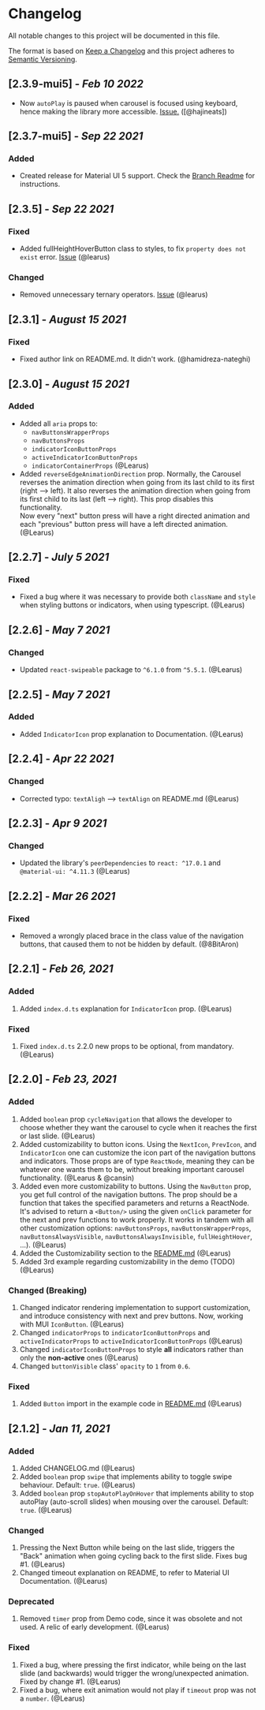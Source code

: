 # Changelog

All notable changes to this project will be documented in this file.

The format is based on [Keep a Changelog][Keep a Changelog] and this project adheres to [Semantic Versioning][Semantic Versioning].

## [2.3.9-mui5] - *Feb 10 2022*

- Now `autoPlay` is paused when carousel is focused using keyboard, hence making the library more accessible. [Issue.](https://github.com/Learus/react-material-ui-carousel/issues/137) ([@hajineats])

## [2.3.7-mui5] - *Sep 22 2021*

### Added

- Created release for Material UI 5 support. Check the [Branch Readme](https://github.com/Learus/react-material-ui-carousel/blob/material-ui-5/README.md) for instructions.

## [2.3.5] - *Sep 22 2021*

### Fixed

- Added fullHeightHoverButton class to styles, to fix `property does not exist` error. [Issue](https://github.com/Learus/react-material-ui-carousel/issues/110) (@learus)

### Changed

- Removed unnecessary ternary operators. [Issue](https://github.com/Learus/react-material-ui-carousel/issues/111) (@learus)

## [2.3.1] - *August 15 2021*

### Fixed

- Fixed author link on README.md. It didn't work. (@hamidreza-nateghi)

## [2.3.0] - *August 15 2021*

### Added

- Added all `aria` props to:
  - `navButtonsWrapperProps`
  - `navButtonsProps`
  - `indicatorIconButtonProps`
  - `activeIndicatorIconButtonProps`
  - `indicatorContainerProps` (@Learus)
- Added `reverseEdgeAnimationDirection` prop. Normally, the Carousel reverses the animation direction when going from its last child to its first (right --> left). It also reverses the animation direction when going from its first child to its last (left --> right). This prop disables this functionality.  
Now every "next" button press will have a right directed animation and each "previous" button press will have a left directed animation. (@Learus)

## [2.2.7] - *July 5 2021*

### Fixed

- Fixed a bug where it was necessary to provide both `className` and `style` when styling buttons or indicators, when using typescript. (@Learus)

## [2.2.6] - *May 7 2021*

### Changed

- Updated `react-swipeable` package to `^6.1.0` from `^5.5.1`. (@Learus)

## [2.2.5] - *May 7 2021*

### Added

- Added `IndicatorIcon` prop explanation to Documentation. (@Learus)

## [2.2.4] - *Apr 22 2021*

### Changed

- Corrected typo: `textAligh` --> `textAlign` on README.md (@Learus)

## [2.2.3] - *Apr 9 2021*

### Changed

- Updated the library's `peerDependencies` to `react: ^17.0.1` and `@material-ui: ^4.11.3` (@Learus)

## [2.2.2] - *Mar 26 2021*

### Fixed

- Removed a wrongly placed brace in the class value of the navigation buttons, that caused them to not be hidden by default. (@8BitAron)

## [2.2.1] - *Feb 26, 2021*

### Added

1. Added `index.d.ts` explanation for `IndicatorIcon` prop. (@Learus)

### Fixed

1. Fixed `index.d.ts` 2.2.0 new props to be optional, from mandatory. (@Learus)

## [2.2.0] - *Feb 23, 2021*

### Added

1. Added `boolean` prop `cycleNavigation` that allows the developer to choose whether they want the carousel to cycle when it reaches the first or last slide. (@Learus)
2. Added customizability to button icons. Using the `NextIcon`, `PrevIcon`, and `IndicatorIcon` one can customize the icon part of the navigation buttons and indicators. Those props are of type `ReactNode`, meaning they can be whatever one wants them to be, without breaking important carousel functionality. (@Learus & @cansin)
3. Added even more customizability to buttons. Using the `NavButton` prop, you get full control of the navigation buttons. The prop should be a function that takes the specified parameters and returns a ReactNode. It's advised to return a `<Button/>` using the given `onClick` parameter for the next and prev functions to work properly. It works in tandem with all other customization options: `navButtonsProps`, `navButtonsWrapperProps`, `navButtonsAlwaysVisible`, `navButtonsAlwaysInvisible`, `fullHeightHover`, ...). (@Learus)
4. Added the Customizability section to the [README.md](README.md) (@Learus)
5. Added 3rd example regarding customizability in the demo (TODO) (@Learus)

### Changed (Breaking)

1. Changed indicator rendering implementation to support customization, and introduce consistency with next and prev buttons. Now, working with MUI `IconButton`. (@Learus)
2. Changed `indicatorProps` to `indicatorIconButtonProps` and `activeIndicatorProps` to `activeIndicatorIconButtonProps` (@Learus)
3. Changed `indicatorIconButtonProps` to style **all** indicators rather than only the **non-active** ones (@Learus)
4. Changed `buttonVisible` class' `opacity` to `1` from `0.6`.

### Fixed

1. Added `Button` import in the example code in [README.md](README.md) (@Learus)

## [2.1.2] - *Jan 11, 2021*

### Added

1. Added CHANGELOG.md (@Learus)
2. Added `boolean` prop `swipe` that implements ability to toggle swipe behaviour. Default: `true`. (@Learus)
3. Added `boolean` prop `stopAutoPlayOnHover` that implements ability to stop autoPlay (auto-scroll slides) when mousing over the carousel. Default: `true`. (@Learus)

### Changed

1. Pressing the Next Button while being on the last slide, triggers the "Back" animation when going cycling back to the first slide. Fixes bug #1. (@Learus)
2. Changed timeout explanation on README, to refer to Material UI Documentation. (@Learus)

### Deprecated

1. Removed `timer` prop from Demo code, since it was obsolete and not used. A relic of early development. (@Learus)

### Fixed

1. Fixed a bug, where pressing the first indicator, while being on the last slide (and backwards) would trigger the wrong/unexpected animation. Fixed by change #1. (@Learus)
2. Fixed a bug, where exit animation would not play if `timeout` prop was not a `number`. (@Learus)

<!-- Links -->
[Keep a Changelog]: https://keepachangelog.com/
[Semantic Versioning]: https://semver.org/

<!-- Versions -->
[0.0.2]: https://github.com/Author/Repository/compare/v0.0.1..v0.0.2
[0.0.1]: https://github.com/Author/Repository/releases/v0.0.1
